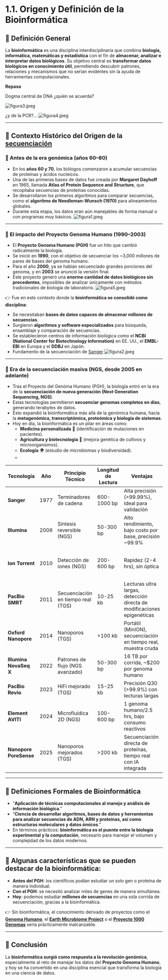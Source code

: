 
# 1.1. Origen y Definición de la Bioinformática

## 📌 Definición General
La **bioinformática** es una disciplina interdisciplinaria que combina **biología, informática, matemáticas y estadística** con el fin de **almacenar, analizar e interpretar datos biológicos**.
Su objetivo central es **transformar datos biológicos en conocimiento útil**, permitiendo descubrir patrones, relaciones y mecanismos que no serían evidentes sin la ayuda de herramientas computacionales.

**Repaso**

Dogma central de DNA ¿quién se acuerda?

![figura3.jpeg](figura3.jpeg)


¿y de la PCR?...
![figura4.jpeg](figura4.jpeg)

---

## 📌 Contexto Histórico del Origen de la [secuenciación](https://the-dna-universe.com/2020/11/02/a-journey-through-the-history-of-dna-sequencing/)

### 🔹 Antes de la era genómica (años 60–80)
- En los **años 60 y 70**, los biólogos comenzaron a acumular secuencias de proteínas y ácidos nucleicos.
- Una de las primeras bases de datos fue creada por **Margaret Dayhoff** en 1965, llamada **Atlas of Protein Sequence and Structure**, que recopilaba secuencias de proteínas conocidas.
- Se desarrollaron los primeros algoritmos para comparar secuencias, como el **algoritmo de Needleman-Wunsch (1970)** para alineamientos globales.
- Durante esta etapa, los datos eran aún manejables de forma manual o con programas muy básicos.
  ![figura1.jpeg](figura1.jpeg)

---

### 🔹 El impacto del Proyecto Genoma Humano (1990–2003)
- El **Proyecto Genoma Humano (PGH)** fue un hito que cambió radicalmente la biología.
- Se inició en **1990**, con el objetivo de secuenciar los ~3,000 millones de pares de bases del genoma humano.
- Para el año **2000**, ya se habían secuenciado grandes porciones del genoma, y en **2003** se anunció la versión final.
- Este proyecto generó una **enorme cantidad de datos biológicos sin precedentes**, imposibles de analizar únicamente con métodos tradicionales de biología de laboratorio.
  ![figura5.jpeg](figura5.jpeg)

👉 Fue en este contexto donde la **bioinformática se consolidó como disciplina**:
- Se necesitaban **bases de datos capaces de almacenar millones de secuencias**.
- Surgieron **algoritmos y software especializados** para búsqueda, ensamblaje y comparación de secuencias.
- Se establecieron centros de información biológica como el **NCBI (National Center for Biotechnology Information)** en EE. UU., el **EMBL-EBI** en Europa y el **DDBJ** en Japón.
- Fundamento de la secuenciación de [Sanger](https://genotipia.com/sanger/)
  ![figura2.jpeg](figura2.jpeg)


---

### 🔹 Era de la secuenciación masiva (NGS, desde 2005 en adelante)
- Tras el Proyecto del Genóma Humano (PGH), la biología entró en la era de la **secuenciación de nueva generación (Next Generation Sequencing, NGS)**.
- Estas tecnologías permitieron **secuenciar genomas completos en días**, generando terabytes de datos.
- Esto expandió la bioinformática más allá de la genómica humana, hacia la **metagenómica, transcriptómica, proteómica y biología de sistemas**.
- Hoy en día, la bioinformática es un pilar en áreas como:
  - **Medicina personalizada** 🧬 (identificación de mutaciones en pacientes).
  - **Agricultura y biotecnología** 🌱 (mejora genética de cultivos y microorganismos).
  - **Ecología** 🌍 (estudio de microbiomas y biodiversidad).
  - 
| Tecnología              | Año    | Principio Técnico                 | Longitud de Lectura | Ventajas                                                                 | Desventajas                                                                 |
|-------------------------|--------|-----------------------------------|---------------------|--------------------------------------------------------------------------|-----------------------------------------------------------------------------|
| **Sanger**              | 1977   | Terminadores de cadena            | 600-1000 bp         | Alta precisión (>99.99%), ideal para validación                           | Muy lento, alto costo por muestra, bajo rendimiento                         |
| **Illumina**            | 2006   | Síntesis reversible (NGS)         | 50-300 bp           | Alto rendimiento, bajo costo por base, precisión ~99.9%                  | Lecturas cortas, errores en regiones homopoliméricas                        |
| **Ion Torrent**         | 2010   | Detección de iones (NGS)          | 200-600 bp          | Rapidez (2-4 hrs), sin óptica                                             | Alta tasa de errores en homopolímeros, rendimiento moderado                 |
| **PacBio SMRT**         | 2011   | Secuenciación en tiempo real (TGS) | 10-25 kb            | Lecturas ultra largas, detección directa de modificaciones epigenéticas   | Alto costo inicial, tasa de error bruta ~15% (corregible)                   |
| **Oxford Nanopore**     | 2014   | Nanoporos (TGS)                   | >100 kb             | Portátil (MinION), secuenciación en tiempo real, muestra cruda            | Alta tasa de error (5-20%), requiere calibración compleja                   |
| **Illumina NovaSeq X**  | 2022   | Patrones de flujo (NGS avanzado)  | 50-300 bp           | 16 TB por corrida, ~$200 por genoma humano                               | Lecturas cortas, no detecta modificaciones epigenéticas                     |
| **PacBio Revio**        | 2023   | HiFi mejorado (TGS)               | 15-25 kb            | Precisión Q30 (>99.9%) con lecturas largas                               | Alto costo por equipo (>$1M)                                                |
| **Element AVITI**       | 2024   | Microfluídica 2D (NGS)            | 100-600 bp          | 1 genoma humano/2.5 hrs, bajo consumo reactivos                          | Limitada adopción clínica actual                                            |
| **Nanopore PoreSense**  | 2025   | Nanoporos mejorados (TGS)         | >200 kb             | Secuenciación directa de proteínas, tiempo real con IA integrada         | Precisión variable según muestra (90-98%)                                   |

---

## 📌 Definiciones Formales de Bioinformática
- “**Aplicación de técnicas computacionales al manejo y análisis de información biológica**.”
- “**Ciencia de desarrollar algoritmos, bases de datos y herramientas para analizar secuencias de ADN, ARN y proteínas, así como estructuras moleculares y datos ómicos**.”
- En términos prácticos: **bioinformática es el puente entre la biología experimental y la computación**, necesario para manejar el volumen y complejidad de los datos modernos.

---

## 📌 Algunas características que se pueden destacar de la bioinformática:

- **Antes del PGH**: los científicos podían estudiar un solo gen o proteína de manera individual.
- **Con el PGH**: se necesitó analizar miles de genes de manera simultánea.
- **Hoy**: podemos estudiar **millones de secuencias** en una sola corrida de secuenciación, gracias a la bioinformática.

👉 Sin bioinformática, el conocimiento derivado de proyectos como el **[Genoma Humano](https://www.genome.gov/human-genome-project)**, el **[Earth Microbiome Project](https://earthmicrobiome.org/)** o el **[Proyecto 1000 Genomas](https://www.internationalgenome.org/)** sería prácticamente inalcanzable.

---

## 📌 Conclusión
La **bioinformática surgió como respuesta a la revolución genómica**, especialmente al reto de manejar los datos del **Proyecto Genoma Humano**, y hoy se ha convertido en una disciplina esencial que transforma la biología en una ciencia de datos.  
